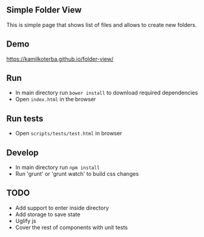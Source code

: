 ## Simple Folder View

This is simple page that shows list of files and allows to create new folders.

## Demo

https://kamilkoterba.github.io/folder-view/

## Run
* In main directory run `bower install` to download required dependencies
* Open `index.html` in the browser

## Run tests 
* Open `scripts/tests/test.html` in browser

## Develop
* In main directory run `npm install`
* Run 'grunt' or 'grunt watch' to build css changes

## TODO
* Add support to enter inside directory
* Add storage to save state
* Uglify js
* Cover the rest of components with unit tests
